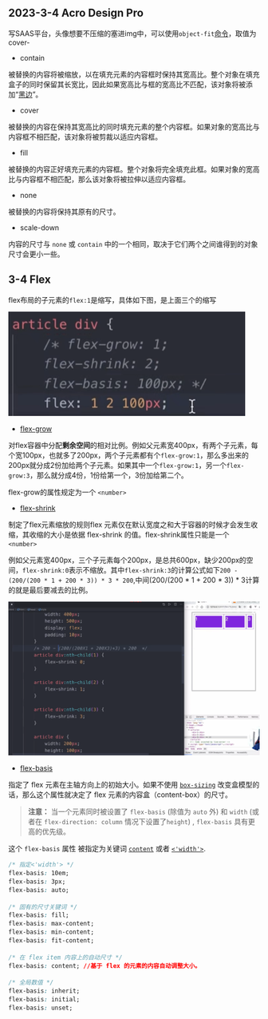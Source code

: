 ## 2023-3-4 Acro Design Pro

写SAAS平台，头像想要不压缩的塞进img中，可以使用`object-fit`[命令](https://developer.mozilla.org/zh-CN/docs/Web/CSS/object-fit)，取值为cover-

- contain

被替换的内容将被缩放，以在填充元素的内容框时保持其宽高比。整个对象在填充盒子的同时保留其长宽比，因此如果宽高比与框的宽高比不匹配，该对象将被添加“[黑边](https://zh.wikipedia.org/wiki/黑邊)”。

- cover

被替换的内容在保持其宽高比的同时填充元素的整个内容框。如果对象的宽高比与内容框不相匹配，该对象将被剪裁以适应内容框。

- fill

被替换的内容正好填充元素的内容框。整个对象将完全填充此框。如果对象的宽高比与内容框不相匹配，那么该对象将被拉伸以适应内容框。

- none

被替换的内容将保持其原有的尺寸。

- scale-down

内容的尺寸与 `none` 或 `contain` 中的一个相同，取决于它们两个之间谁得到的对象尺寸会更小一些。

## 3-4 Flex

flex布局的子元素的`flex:1`是缩写，具体如下图，是上面三个的缩写

![image-20230304215545815](./assets/image-20230304215545815.png)

- [flex-grow](https://developer.mozilla.org/zh-CN/docs/Web/CSS/flex-grow)

对flex容器中分配**剩余空间**的相对比例。例如父元素宽400px，有两个子元素，每个宽100px，也就多了200px，两个子元素都有个`flex-grow:1`，那么多出来的200px就分成2份加给两个子元素。如果其中一个`flex-grow:1`，另一个`flex-grow:3`，那么就分成4份，1份给第一个，3份加给第二个。

flex-grow的属性规定为一个 `<number>`

- [flex-shrink](https://developer.mozilla.org/zh-CN/docs/Web/CSS/flex-shrink)

制定了flex元素缩放的规则flex 元素仅在默认宽度之和大于容器的时候才会发生收缩，其收缩的大小是依据 flex-shrink 的值。flex-shrink属性只能是一个 `<number>`

例如父元素宽400px，三个子元素每个200px，是总共600px，缺少200px的空间，`flex-shrink:0`表示不缩放。其中`flex-shrink:3`的计算公式如下`200 - (200/(200 * 1 + 200 * 3)) * 3 * 200`,中间(200/(200 * 1 + 200 * 3)) * 3计算的就是最后要减去的比例。

<img src="./assets/image-20230304220236664.png" alt="image-20230304220236664" style="zoom:67%;" />

- [flex-basis](https://developer.mozilla.org/zh-CN/docs/Web/CSS/flex-basis)

指定了 flex 元素在主轴方向上的初始大小。如果不使用 [`box-sizing`](https://developer.mozilla.org/zh-CN/docs/Web/CSS/box-sizing) 改变盒模型的话，那么这个属性就决定了 flex 元素的内容盒（content-box）的尺寸。

> **注意：** 当一个元素同时被设置了 `flex-basis` (除值为 `auto` 外) 和 `width` (或者在 `flex-direction: column` 情况下设置了`height`) , `flex-basis` 具有更高的优先级。

这个 `flex-basis` 属性 被指定为关键词 [`content`](https://developer.mozilla.org/zh-CN/docs/Web/CSS/flex-basis#content) 或者 [`<'width'>`](https://developer.mozilla.org/zh-CN/docs/Web/CSS/flex-basis#<'width'>).

```css
/* 指定<'width'> */
flex-basis: 10em;
flex-basis: 3px;
flex-basis: auto;

/* 固有的尺寸关键词 */
flex-basis: fill;
flex-basis: max-content;
flex-basis: min-content;
flex-basis: fit-content;

/* 在 flex item 内容上的自动尺寸 */
flex-basis: content; //基于 flex 的元素的内容自动调整大小。

/* 全局数值 */
flex-basis: inherit;
flex-basis: initial;
flex-basis: unset;
```

